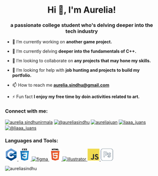 <h1 align="center">Hi 👋, I'm Aurelia!</h1>
<h3 align="center"> a passionate college student who's delving deeper into the tech industry </h3>

- 🔭 I’m currently working on **another game project.**

- 🌱 I’m currently delving **deeper into the fundamentals of C++.**

- 👯 I’m looking to collaborate on **any projects that may hone my skills.**

- 🤝 I’m looking for help with **job hunting and projects to build my portfolio.**

- 📫 How to reach me **aurelia.sindhu@gmail.com**

- ⚡ Fun fact **I enjoy my free time by doin activities related to art.**

<h3 align="left">Connect with me:</h3>
<p align="left">
<a href="https://linkedin.com/in/aurelia sindhunirmala" target="blank"><img align="center" src="https://raw.githubusercontent.com/rahuldkjain/github-profile-readme-generator/master/src/images/icons/Social/linked-in-alt.svg" alt="aurelia sindhunirmala" height="30" width="40" /></a>
<a href="https://instagram.com/@aureliasindhu" target="blank"><img align="center" src="https://raw.githubusercontent.com/rahuldkjain/github-profile-readme-generator/master/src/images/icons/Social/instagram.svg" alt="@aureliasindhu" height="30" width="40" /></a>
<a href="https://www.youtube.com/c/aureliajuan" target="blank"><img align="center" src="https://raw.githubusercontent.com/rahuldkjain/github-profile-readme-generator/master/src/images/icons/Social/youtube.svg" alt="aureliajuan" height="30" width="40" /></a>
<a href="https://www.hackerrank.com/liaaa_juans" target="blank"><img align="center" src="https://raw.githubusercontent.com/rahuldkjain/github-profile-readme-generator/master/src/images/icons/Social/hackerrank.svg" alt="liaaa_juans" height="30" width="40" /></a>
<a href="https://www.hackerearth.com/@liaaa_juans" target="blank"><img align="center" src="https://raw.githubusercontent.com/rahuldkjain/github-profile-readme-generator/master/src/images/icons/Social/hackerearth.svg" alt="@liaaa_juans" height="30" width="40" /></a>
</p>

<h3 align="left">Languages and Tools:</h3>
<p align="left"> <a href="https://www.w3schools.com/cpp/" target="_blank" rel="noreferrer"> <img src="https://raw.githubusercontent.com/devicons/devicon/master/icons/cplusplus/cplusplus-original.svg" alt="cplusplus" width="40" height="40"/> </a> <a href="https://www.w3schools.com/css/" target="_blank" rel="noreferrer"> <img src="https://raw.githubusercontent.com/devicons/devicon/master/icons/css3/css3-original-wordmark.svg" alt="css3" width="40" height="40"/> </a> <a href="https://www.figma.com/" target="_blank" rel="noreferrer"> <img src="https://www.vectorlogo.zone/logos/figma/figma-icon.svg" alt="figma" width="40" height="40"/> </a> <a href="https://www.w3.org/html/" target="_blank" rel="noreferrer"> <img src="https://raw.githubusercontent.com/devicons/devicon/master/icons/html5/html5-original-wordmark.svg" alt="html5" width="40" height="40"/> </a> <a href="https://www.adobe.com/in/products/illustrator.html" target="_blank" rel="noreferrer"> <img src="https://www.vectorlogo.zone/logos/adobe_illustrator/adobe_illustrator-icon.svg" alt="illustrator" width="40" height="40"/> </a> <a href="https://developer.mozilla.org/en-US/docs/Web/JavaScript" target="_blank" rel="noreferrer"> <img src="https://raw.githubusercontent.com/devicons/devicon/master/icons/javascript/javascript-original.svg" alt="javascript" width="40" height="40"/> </a> <a href="https://www.photoshop.com/en" target="_blank" rel="noreferrer"> <img src="https://raw.githubusercontent.com/devicons/devicon/master/icons/photoshop/photoshop-line.svg" alt="photoshop" width="40" height="40"/> </a> </p>

<p><img align="left" src="https://github-readme-stats.vercel.app/api/top-langs?username=aureliasindhu&show_icons=true&locale=en&layout=compact" alt="aureliasindhu" /></p>


